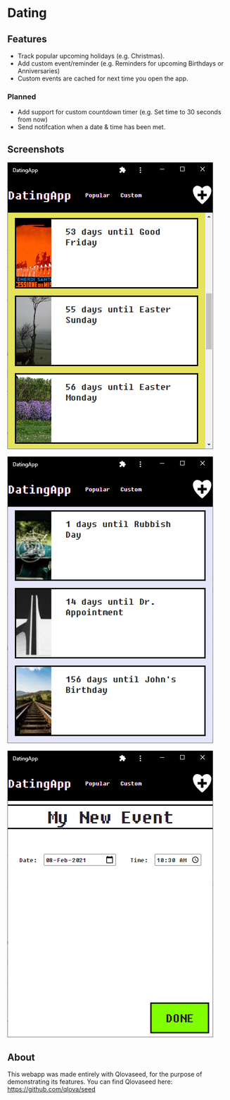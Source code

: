 # Dating

## Features

- Track popular upcoming holidays (e.g. Christmas).
- Add custom event/reminder (e.g. Reminders for upcoming Birthdays or Anniversaries)
- Custom events are cached for next time you open the app.

### Planned

- Add support for custom countdown timer (e.g. Set time to 30 seconds from now)
- Send notifcation when a date & time has been met.

## Screenshots

![alt text](https://github.com/DemonZito/Dating/blob/main/media/Popular.png?raw=true)

![alt text](https://github.com/DemonZito/Dating/blob/main/media/Custom.png?raw=true)

![alt text](https://github.com/DemonZito/Dating/blob/main/media/New.png?raw=true)


## About

This webapp was made entirely with Qlovaseed, for the purpose of demonstrating its features.
You can find Qlovaseed here:
https://github.com/qlova/seed
